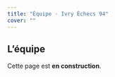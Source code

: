 ```yaml
---
title: "Équipe · Ivry Échecs 94"
cover: ""
---
```


<section class="container">
<h1 class="section-title">L’équipe</h1>
<p>Cette page est <strong>en construction</strong>.</p>
</section>
